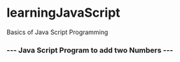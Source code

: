 # learningJavaScript
Basics of Java Script Programming 
### --- Java Script Program to add two Numbers ---
 
